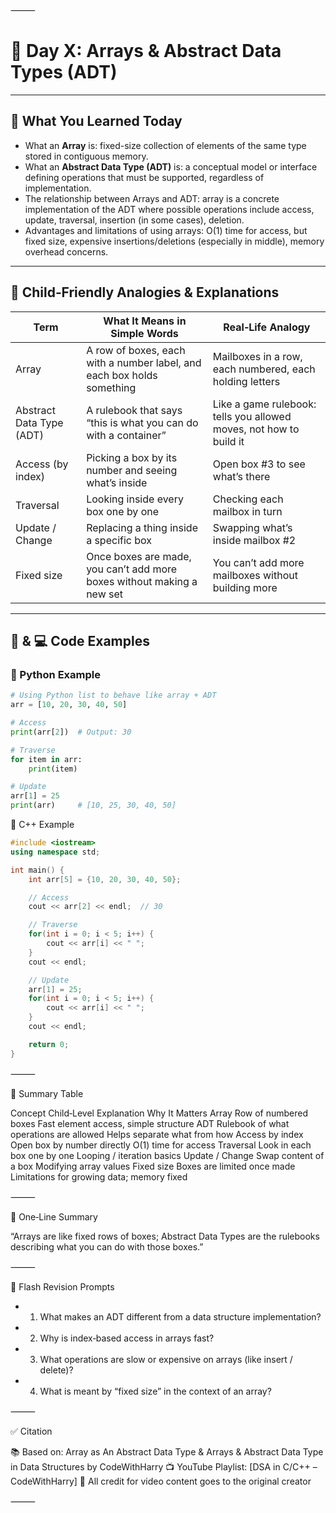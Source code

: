 ⸻


# 📘 Day X: Arrays & Abstract Data Types (ADT)

---

## 📌 What You Learned Today

- What an **Array** is: fixed-size collection of elements of the same type stored in contiguous memory.  
- What an **Abstract Data Type (ADT)** is: a conceptual model or interface defining operations that must be supported, regardless of implementation.  
- The relationship between Arrays and ADT: array is a concrete implementation of the ADT where possible operations include access, update, traversal, insertion (in some cases), deletion.  
- Advantages and limitations of using arrays: O(1) time for access, but fixed size, expensive insertions/deletions (especially in middle), memory overhead concerns.  

---

## 🧒 Child‑Friendly Analogies & Explanations

| Term               | What It Means in Simple Words                                             | Real‑Life Analogy                                                |
|---------------------|---------------------------------------------------------------------------|------------------------------------------------------------------|
| Array               | A row of boxes, each with a number label, and each box holds something     | Mailboxes in a row, each numbered, each holding letters          |
| Abstract Data Type (ADT) | A rulebook that says “this is what you can do with a container”         | Like a game rulebook: tells you allowed moves, not how to build it|
| Access (by index)   | Picking a box by its number and seeing what’s inside                       | Open box #3 to see what’s there                                 |
| Traversal           | Looking inside every box one by one                                       | Checking each mailbox in turn                                    |
| Update / Change     | Replacing a thing inside a specific box                                    | Swapping what’s inside mailbox #2                                |
| Fixed size          | Once boxes are made, you can’t add more boxes without making a new set     | You can’t add more mailboxes without building more               |

---

## 🐍 & 💻 Code Examples

### 🐍 Python Example

```python
# Using Python list to behave like array + ADT
arr = [10, 20, 30, 40, 50]

# Access
print(arr[2])  # Output: 30

# Traverse
for item in arr:
    print(item)

# Update
arr[1] = 25
print(arr)     # [10, 25, 30, 40, 50]
```

🔎 C++ Example

```cpp
#include <iostream>
using namespace std;

int main() {
    int arr[5] = {10, 20, 30, 40, 50};

    // Access
    cout << arr[2] << endl;  // 30

    // Traverse
    for(int i = 0; i < 5; i++) {
        cout << arr[i] << " ";
    }
    cout << endl;

    // Update
    arr[1] = 25;
    for(int i = 0; i < 5; i++) {
        cout << arr[i] << " ";
    }
    cout << endl;

    return 0;
}
```

⸻

📝 Summary Table

Concept	Child‑Level Explanation	Why It Matters
Array	Row of numbered boxes	Fast element access, simple structure
ADT	Rulebook of what operations are allowed	Helps separate what from how
Access by index	Open box by number directly	O(1) time for access
Traversal	Look in each box one by one	Looping / iteration basics
Update / Change	Swap content of a box	Modifying array values
Fixed size	Boxes are limited once made	Limitations for growing data; memory fixed


⸻

💬 One‑Line Summary

“Arrays are like fixed rows of boxes; Abstract Data Types are the rulebooks describing what you can do with those boxes.”

⸻

🔁 Flash Revision Prompts
-	1.	What makes an ADT different from a data structure implementation?
-	2.	Why is index‑based access in arrays fast?
-	3.	What operations are slow or expensive on arrays (like insert / delete)?
-	4.	What is meant by “fixed size” in the context of an array?

⸻

✅ Citation

📚 Based on: Array as An Abstract Data Type & Arrays & Abstract Data Type in Data Structures by CodeWithHarry
📺 YouTube Playlist: [DSA in C/C++ – CodeWithHarry]
🧠 All credit for video content goes to the original creator

⸻

